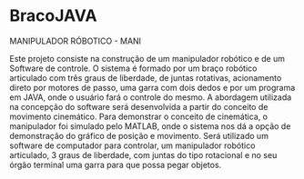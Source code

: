 # BracoJAVA


MANIPULADOR RÓBOTICO - MANI

Este projeto consiste na construção de um manipulador robótico e de um Software de controle.
O sistema é formado por um braço robótico articulado com três graus de liberdade, de juntas rotativas, acionamento direto por motores de 
passo, uma garra com dois dedos e por um programa em JAVA, onde o usuário fará o controle do mesmo. A abordagem utilizada na concepção do 
software será desenvolvida a partir do conceito de movimento cinemático. Para demonstrar o conceito de cinemática, o manipulador foi 
simulado pelo MATLAB, onde o sistema nos dá a opção de demonstração do gráfico de posição e movimento.
	Será utilizado um software de computador para controlar, um manipulador robótico articulado, 3 graus de liberdade, com juntas do tipo rotacional e no seu órgão terminal uma garra para que possa pegar objetos.
  
  
